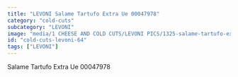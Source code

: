 ```yaml
---
title: "LEVONI Salame Tartufo Extra Ue 00047978"
category: "cold-cuts"
subcategory: "LEVONI"
image: "media/1 CHEESE AND COLD CUTS/LEVONI PICS/1325-salame-tartufo-extra-ue-00047978.jpg"
id: "cold-cuts-levoni-64"
tags: ["LEVONI"]
---
```


Salame Tartufo Extra Ue 00047978
